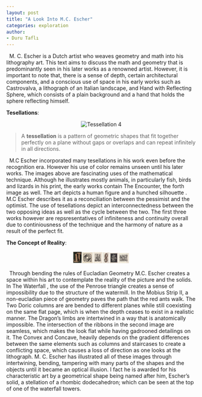 ```yaml
---
layout: post
title: "A Look Into M.C. Escher"
categories: exploration
author:
- Duru Taflı
---
```


&nbsp; M. C. Escher is a Dutch artist who weaves geometry and math into his lithography art. This text
aims to discuss the math and geometry that is predominantly seen in his later works as a
renowned artist. However, it is important to note that, there is a sense of depth, certain
architectural components, and a conscious use of space in his early works such as Castrovalva,
a lithograph of an Italian landscape, and Hand with Reflecting Sphere, which consists of a plain
background and a hand that holds the sphere reflecting himself.

**Tesellations**:
<div style="text-align:center;">
  <img src="https://raw.githubusercontent.com/Kqpa/math/refs/heads/master/assets/photos/escher-tesellationsjpg" alt="Tessellation 4" width="150" />
</div>

> A __tessellation__ is a pattern of geometric shapes that fit together perfectly on a plane without
> gaps or overlaps and can repeat infinitely in all directions.

&nbsp; M.C Escher incorporated many tesellations in his work even before the recognition era.
However his use of color remains unseen until his later works. The images above are
fascinating uses of the mathematical technique. Although he illustrates mostly animals, in
particularly fish, birds and lizards in his print, the early works contain The Encounter, the forth
image as well. The art depicts a human figure and a hunched silhouette . M.C Escher describes
it as a reconciliation between the pessimist and the optimist. The use of tesellations depict an
interconnectedness between the two opposing ideas as well as the cycle between the two. The
first three works however are repsresentatives of infiniteness and continuity overall due to
continiousness of the technique and the harmony of nature as a result of the perfect fit.

**The Concept of Reality**:
<div style="text-align:center;">
  <img src="https://raw.githubusercontent.com/Kqpa/math/refs/heads/master/assets/photos/escher-reality.png" alt="Tessellation 4" width="150" />
</div>

&nbsp; Through bending the rules of Eucladian Geometry M.C. Escher creates a space within his art to
contemplate the reality of the picture and the solids. In The Waterfall , the use of the Penrose
triangle creates a sense of impossibility due to the structure of the watermill. In the Mobius Strip
II, a non-eucladian piece of geometry paves the path that the red ants walk. The Two Doric
columns are are bended to different planes while still coexisting on the same flat page, which is
when the depth ceases to exist in a realistic manner. The Dragon’s limbs are intertwined in a
way that is anatomically impossible. The intersection of the ribbons in the second image are
seamless, which makes the look flat while having gadrooned detailings on it. The Convex and
Concave, heavily depends on the gradient differences between the same elements such as
columns and staircases to create a conflicting space, which causes a loss of direction as one
looks at the lithograph. M. C. Escher has illustrated all of these images through intertwining,
bending, tampering with many parts of the shapes and the objects until it became an optical
illusion. I fact he is awarded for his characteristic art by a geometrical shape being named after
him, Escher’s solid, a stellation of a rhombic dodecahedron; which can be seen at the top of one
of the waterfall towers.
